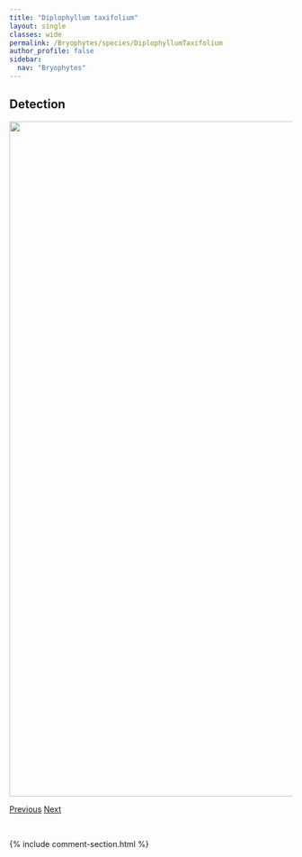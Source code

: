 ```yaml
---
title: "Diplophyllum taxifolium"
layout: single
classes: wide
permalink: /Bryophytes/species/DiplophyllumTaxifolium
author_profile: false
sidebar:
  nav: "Bryophytes"
---
```


<h2>Detection</h2>

<a href="https://drive.google.com/uc?export=view&id=1aqmaUw5lld1Rf_paNKhmnDJzq4qbf-mc">
<img src="https://drive.google.com/uc?export=view&id=1aqmaUw5lld1Rf_paNKhmnDJzq4qbf-mc" height = "1200" width = "800">
</a>


<a href="/DevelopmentWebsite/Bryophytes/species/DidymodonRigidulus" class="pagination--pager" title="Didymodon rigidulus">Previous</a> <a href="/DevelopmentWebsite/Bryophytes/species/DistichiumCapillaceum" class="pagination--pager" title="Distichium capillaceum">Next</a>

<p>&nbsp;</p>

{% include comment-section.html %}
